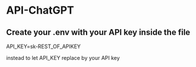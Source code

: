 # API-ChatGPT

<h2>Create your .env with your API key inside the file</h2>

API_KEY=sk-REST_OF_APIKEY

instead to let API_KEY replace by your API key
